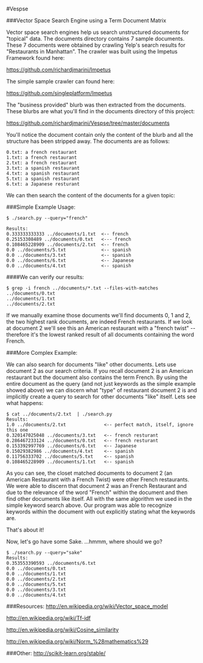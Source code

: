 #Vespse

###Vector Space Search Engine using a Term Document Matrix

Vector space search engines help us search unstructured documents for "topical" data. The documents directory contains 7 sample documents.  These 7 documents were obtained by crawling Yelp's search results for "Restaurants in Manhattan".  The crawler was built using the Impetus Framework found here:

https://github.com/richardjmarini/Impetus 

The simple sample crawler can found here: 

https://github.com/singleplatform/Impetus

The "business provided" blurb was then extracted from the documents.  
These blurbs are what you'll find in the documents directory of this project:

https://github.com/richardjmarini/Vespse/tree/master/documents

You'll notice the document contain only the content of the blurb and all the structure has been stripped away.  The documents are as follows:
```
0.txt: a french restaurant
1.txt: a french restaurant
2.txt: a french restaurant
3.txt: a spanish restaurant
4.txt: a spanish restaurant
5.txt: a spanish restaurant
6.txt: a Japanese resturant
```

We can then search the content of the documents for a given topic:

###Simple Example Usage:
```
$ ./search.py --query="french"

Results:
0.333333333333 ../documents/1.txt  <-- french
0.25153308489 ../documents/0.txt   <--- french
0.108465228909 ../documents/2.txt  <-- french
0.0 ../documents/5.txt             <-- spanish
0.0 ../documents/3.txt             <-- spanish
0.0 ../documents/6.txt             <-- Japanese
0.0 ../documents/4.txt             <-- spanish
```

####We can verify our results:
```
$ grep -i french ../documents/*.txt --files-with-matches
../documents/0.txt
../documents/1.txt
../documents/2.txt

```

If we manually examine those documents we'll find documents 0, 1 and 2, the two highest rank documents, are indeed French restaurants.  If we look at document 2 we'll see this an American restaurant with a "french twist" -- therefore it's the lowest ranked result of all documents containing the word French.

###More Complex Example:

We can also search for documents "like" other documents. Lets use document 2 as our search criteria. If you recall document 2 is an American restaurant but the document also contains the term French.  By using the entire document as the query (and not just keywords as the simple example showed above) we can discern what "type" of restaurant document 2 is and implicitly create a query to search for other documents "like" itself. Lets see what happens: 
```
$ cat ../documents/2.txt  | ./search.py 
Results:
1.0 ../documents/2.txt              <-- perfect match, itself, ignore this one
0.320147025048 ../documents/3.txt   <-- french resturant
0.286467233124 ../documents/0.txt   <-- french resturant
0.153392997769 ../documents/6.txt   <-- Japanese
0.15029382986 ../documents/4.txt    <-- spanish
0.11756333702 ../documents/5.txt    <-- spanish
0.108465228909 ../documents/1.txt   <-- spanish
```

As you can see, the closet matched documents to document 2 (an American Restaurant with a French Twist) were other French restaurants. We were able to discern that document 2 was an French Restaurant and due to the relevance of the word "French" within the document and then find other documents like itself. All with the same algorithm we used in the simple keyword search above.  Our program was able to recognize keywords within the document with out explicitly stating what the keywords are. 

That's about it!

Now, let's go have some Sake.  ...hmmm, where should we go?
```
$ ./search.py --query="sake"
Results:
0.353553390593 ../documents/6.txt
0.0 ../documents/0.txt
0.0 ../documents/1.txt
0.0 ../documents/2.txt
0.0 ../documents/5.txt
0.0 ../documents/3.txt
0.0 ../documents/4.txt
```


###Resources:
http://en.wikipedia.org/wiki/Vector_space_model

http://en.wikipedia.org/wiki/Tf-idf

http://en.wikipedia.org/wiki/Cosine_similarity

http://en.wikipedia.org/wiki/Norm_%28mathematics%29

###Other:
http://scikit-learn.org/stable/



